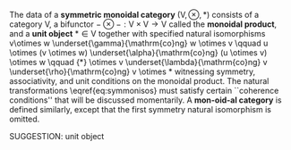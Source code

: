 The data of a **symmetric monoidal category** $(\mathsf{V},\otimes,{*})$ consists of a category $\mathsf{V}$, a bifunctor $-\otimes -: \mathsf{V} \times \mathsf{V} \to \mathsf{V}$ called the **monoidal product**, and a **unit object** ${*} \in \mathsf{V}$ together with specified natural isomorphisms
  v\otimes w \underset{\gamma}{\mathrm{co}ng} w \otimes v \qquad u \otimes (v \otimes w) \underset{\alpha}{\mathrm{co}ng} (u \otimes v) \otimes w \qquad {*} \otimes v \underset{\lambda}{\mathrm{co}ng} v \underset{\rho}{\mathrm{co}ng} v \otimes * witnessing  symmetry, associativity, and unit conditions on the monoidal product. The natural transformations \eqref{eq:symmonisos} must satisfy certain ``coherence conditions'' that will be discussed momentarily. A **mon\-oid\-al category** is defined similarly, except that the first symmetry natural isomorphism is omitted.

SUGGESTION: unit object